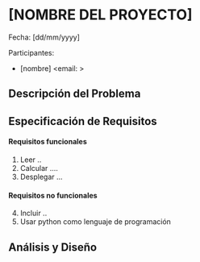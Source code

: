 # [NOMBRE DEL PROYECTO]

Fecha: [dd/mm/yyyy]

Participantes: 

- [nombre]  <email: > 

## Descripción del Problema
<!-- Puedes empezar con una introducción, luego la justificación y plantear el problema. -->



## Especificación de Requisitos


#### Requisitos funcionales

<!-- Puedes incluir diseño de prototipos, diagramas de flujo, diagrama de componentes, esquema general del proyecto -->

<!-- funcionalidades del sistema: Describen lo que el sistema debe hacer -->

1. Leer ..
2. Calcular .... 
3. Desplegar ...


#### Requisitos no funcionales
<!-- Tiempo de respuesta, capacidad de almacenamiento, seguridad, o alguna especificación como el lenguaje de programación, plataforma tecnológica. -->

4. Incluir ..
5. Usar python como lenguaje de programación


## Análisis y Diseño

<!-- Incluir el algoritmo o pseudocódigo. También puedes usar casos de uso, u otros diagramas UML. Como sugerencia dar solución requisito por requisito. Describir formatos de datos de entrada y salida. -->






